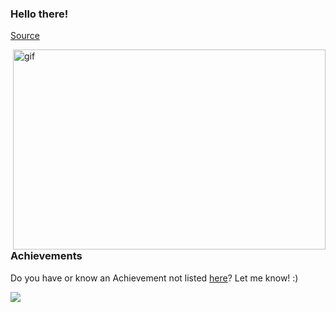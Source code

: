 ### Hello there!

[Source](https://gfycat.com/meagerhardtofindalbertosaurus-hello-there-star-wars-prequelmemes)


<p><img align="right" alt="gif" src="https://raw.githubusercontent.com/TutorialsSpot/TutorialsSpot/main/EnlightenedHeftyGoldenmantledgroundsquirrel-mobile.mp4" width=500px; height=320px/></p>

### Achievements

Do you have or know an Achievement not listed [here](https://github.com/Schweinepriester/github-profile-achievements#achievements)? Let me know! :)

![](https://komarev.com/ghpvc/?username=Schweinepriester)

<!--
**Schweinepriester/Schweinepriester** is a ✨ _special_ ✨ repository because its `README.md` (this file) appears on your GitHub profile.

Here are some ideas to get you started:

- 🔭 I’m currently working on ...
- 🌱 I’m currently learning ...
- 👯 I’m looking to collaborate on ...
- 🤔 I’m looking for help with ...
- 💬 Ask me about ...
- 📫 How to reach me: ...
- 😄 Pronouns: ...
- ⚡ Fun fact: ...
-->
